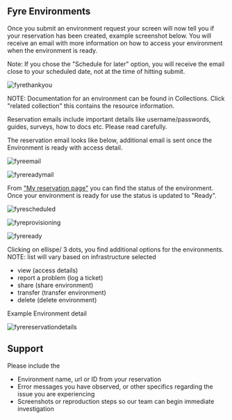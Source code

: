 ## Fyre Environments

Once you submit an environment request your screen will now tell you if your reservation has been created, example screenshot below. You will receive an email with more information on how to access your environment when the environment is ready. 

Note: If you chose the "Schedule for later" option, you will receive the email close to your scheduled date, not at the time of hitting submit.

![fyrethankyou](https://github.com/IBM/itz-support-public/blob/main/IBM-Technology-Zone/IBM-Technology-Zone-Runbooks/Images/fyrethankyou.png)

NOTE: Documentation for an environment can be found in Collections. Click "related collection" this contains the resource information. 

Reservation emails include important details like username/passwords, guides, surveys, how to docs etc. Please read carefully.

The reservation email looks like below, additional email is sent once the Environment is ready with access detail.

![fyreemail](https://github.com/IBM/itz-support-public/blob/main/IBM-Technology-Zone/IBM-Technology-Zone-Runbooks/Images/Fyreemail.png)



![fyrereadymail](https://github.com/IBM/itz-support-public/blob/main/IBM-Technology-Zone/IBM-Technology-Zone-Runbooks/Images/fyrereadymail.png)


From ["My reservation page"](https://techzone.ibm.com/my/reservations) you can find the status of the environment. Once your environment is ready for use the status is updated to "Ready".

![fyrescheduled](https://github.com/IBM/itz-support-public/blob/main/IBM-Technology-Zone/IBM-Technology-Zone-Runbooks/Images/Fyrescheduled.png)

![fyreprovisioning](https://github.com/IBM/itz-support-public/blob/main/IBM-Technology-Zone/IBM-Technology-Zone-Runbooks/Images/fyreprovisioning.png)

![fyreready](https://github.com/IBM/itz-support-public/blob/main/IBM-Technology-Zone/IBM-Technology-Zone-Runbooks/Images/fyreready.png)

Clicking on ellispe/ 3 dots, you find additional options for the environments. NOTE: list will vary based on infrastructure selected

- view (access details)
- report a problem (log a ticket)
- share (share environment)
- transfer (transfer environment)
- delete (delete environment)

Example Environment detail

![fyrereservationdetails](https://github.com/IBM/itz-support-public/blob/main/IBM-Technology-Zone/IBM-Technology-Zone-Runbooks/Images/fyrereservationdetail.png)


## Support

Please include the 
- Environment name, url or ID from your reservation
- Error messages you have observed, or other specifics regarding the issue you are experiencing
- Screenshots or reproduction steps so our team can begin immediate investigation 


